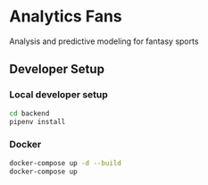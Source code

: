 # Analytics Fans

Analysis and predictive modeling for fantasy sports


## Developer Setup

### Local developer setup

```bash
cd backend
pipenv install
```

### Docker
```bash
docker-compose up -d --build
docker-compose up
```